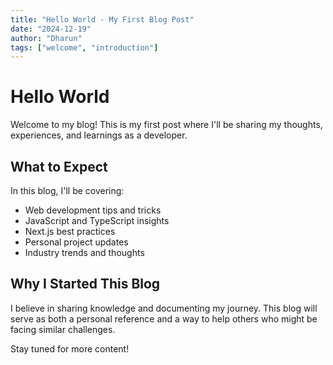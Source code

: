 ```yaml
---
title: "Hello World - My First Blog Post"
date: "2024-12-19"
author: "Dharun"
tags: ["welcome", "introduction"]
---
```


# Hello World

Welcome to my blog! This is my first post where I'll be sharing my thoughts, experiences, and learnings as a developer.

## What to Expect

In this blog, I'll be covering:
- Web development tips and tricks
- JavaScript and TypeScript insights
- Next.js best practices
- Personal project updates
- Industry trends and thoughts

## Why I Started This Blog

I believe in sharing knowledge and documenting my journey. This blog will serve as both a personal reference and a way to help others who might be facing similar challenges.

Stay tuned for more content!